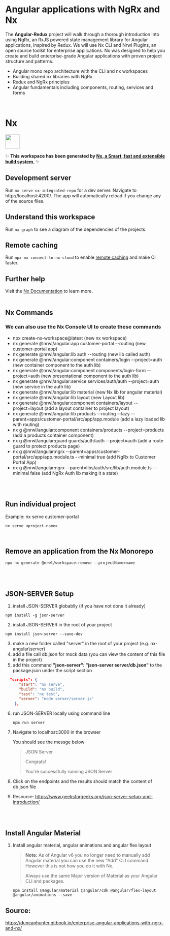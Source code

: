 # Angular applications with NgRx and Nx

The **Angular-Redux** project will walk through a thorough introduction into using NgRx, an RxJS powered state management library for Angular applications, inspired by Redux. We will use Nx CLI and Nrwl Plugins, an open source toolkit for enterprise applications. Nx was designed to help you create and build enterprise-grade Angular applications with proven project structure and patterns.

- Angular mono repo architecture with the CLI and nx workspaces
- Building shared nx libraries with NgRx
- Redux and NgRx principles
- Angular fundamentals including components, routing, services and forms

<br>

# Nx

<a alt="Nx logo" href="https://nx.dev" target="_blank" rel="noreferrer"><img src="https://raw.githubusercontent.com/nrwl/nx/master/images/nx-logo.png" width="45"></a>

✨ **This workspace has been generated by [Nx, a Smart, fast and extensible build system.](https://nx.dev)** ✨

## Development server

Run `nx serve nx-integrated-repo` for a dev server. Navigate to http://localhost:4200/. The app will automatically reload if you change any of the source files.

## Understand this workspace

Run `nx graph` to see a diagram of the dependencies of the projects.

## Remote caching

Run `npx nx connect-to-nx-cloud` to enable [remote caching](https://nx.app) and make CI faster.

## Further help

Visit the [Nx Documentation](https://nx.dev) to learn more.
<br>
<br>

## Nx Commands

### We can also use the Nx Console UI to create these commands

- npx create-nx-workspace@latest (new nx workspace)
- nx generate @nrwl/angular:app customer-portal --routing (new customer-portal app)
- nx generate @nrwl/angular:lib auth --routing (new lib called auth)
- nx generate @nrwl/angular:component containers/login --project=auth (new container component to the auth lib)
- nx generate @nrwl/angular:component components/login-form --project=auth (new presentational component to the auth lib)
- nx generate @nrwl/angular:service services/auth/auth --project=auth (new service in the auth lib)
- nx generate @nrwl/angular:lib material (new Nx lib for angular material)
- nx generate @nrwl/angular:lib layout (new Layout lib)
- nx generate @nrwl/angular:component containers/layout --project=layout (add a layout container to project layout)
- nx generate @nrwl/angular:lib products --routing --lazy --parent=apps/customer-portal/src/app/app.module (add a lazy loaded lib with routing)
- nx g @nrwl/angular:component containers/products --project=products (add a products container component)
- nx g @nrwl/angular:guard guards/auth/auth --project=auth (add a route guard to protect products page)
- nx g @nrwl/angular:ngrx --parent=apps/customer-portal/src/app/app.module.ts --minimal true (add NgRx to Customer Portal App)
- nx g @nrwl/angular:ngrx --parent=libs/auth/src/lib/auth.module.ts --minimal false (add NgRx Auth lib making it a state)

<br><br>

## Run individual project

Example: nx serve customer-portal <project-name>

```
nx serve <project-name>
```

<br>

## Remove an application from the Nx Monorepo

```
npx nx generate @nrwl/workspace:remove --projectName=name
```

  <br>
  <br>

## JSON-SERVER Setup

1. install JSON-SERVER globablly (if you have not done it already)

```
npm install -g json-server
```

2. install JSON-SERVER in the root of your project

```
npm install json-server --save-dev
```

3. make a new folder called "server" in the root of your project (e.g. nx-angular\server)
4. add a file call db.json for mock data (you can view the content of this file in the project)
5. add this command **"json-server": "json-server server/db.json"** to the package.json under the script section

```json
  "scripts": {
      "start": "nx serve",
      "build": "nx build",
      "test": "nx test",
      "server": "node server/server.js"
    },
```

6. run JSON-SERVER locally using command line
   ```
   npm run server
   ```
7. Navigate to localhost:3000 in the browser

   You should see the messge below

   > JSON Server
   >
   > Congrats!
   >
   > You're successfully running JSON Server

8. Click on the endpoints and the results should match the content of db.json file

9. Resource: https://www.geeksforgeeks.org/json-server-setup-and-introduction/

  <br>
  <br>

## Install Angular Material

1. Install angular material, angular animations and angular flex layout

   > **Note:**
   > As of Angular v6 you no longer need to manually add Angular material
   > you can use the new "Add" CLI command. However this is not how you do it with Nx.
   >
   > Always use the same Major version of Material as your Angular CLI and packages.

   ```
   npm install @angular/material @angular/cdk @angular/flex-layout @angular/animations --save
   ```

## Source:

https://duncanhunter.gitbook.io/enterprise-angular-applications-with-ngrx-and-nx/
